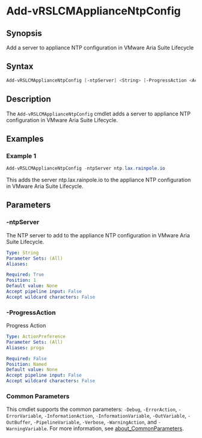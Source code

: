 # Add-vRSLCMApplianceNtpConfig

## Synopsis

Add a server to appliance NTP configuration in VMware Aria Suite Lifecycle

## Syntax

```powershell
Add-vRSLCMApplianceNtpConfig [-ntpServer] <String> [-ProgressAction <ActionPreference>] [<CommonParameters>]
```

## Description

The `Add-vRSLCMApplianceNtpConfig` cmdlet adds a server to appliance NTP configuration in VMware Aria Suite Lifecycle.

## Examples

### Example 1

```powershell
Add-vRSLCMApplianceNtpConfig -ntpServer ntp.lax.rainpole.io
```

This adds the server ntp.lax.rainpole.io to the appliance NTP configuration in VMware Aria Suite Lifecycle.

## Parameters

### -ntpServer

The NTP server to add to the appliance NTP configuration in VMware Aria Suite Lifecycle.

```yaml
Type: String
Parameter Sets: (All)
Aliases:

Required: True
Position: 1
Default value: None
Accept pipeline input: False
Accept wildcard characters: False
```

### -ProgressAction

Progress Action

```yaml
Type: ActionPreference
Parameter Sets: (All)
Aliases: proga

Required: False
Position: Named
Default value: None
Accept pipeline input: False
Accept wildcard characters: False
```

### Common Parameters

This cmdlet supports the common parameters: `-Debug`, `-ErrorAction`, `-ErrorVariable`, `-InformationAction`, `-InformationVariable`, `-OutVariable`, `-OutBuffer`, `-PipelineVariable`, `-Verbose`, `-WarningAction`, and `-WarningVariable`. For more information, see [about_CommonParameters](http://go.microsoft.com/fwlink/?LinkID=113216).
